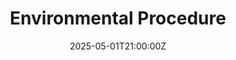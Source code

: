 ---
title: Environmental Procedure
linkTitle: Environmental Procedure
date: '2025-05-01T21:00:00Z'
weight: 1
description: Procedure outlines methods for identifying and updating legal and other
  environmental requirements for COMPANY NAME's business activities, detailing responsibilities
  of the EMS Committee, Environmental Management Representative, and departmental
  managers to ensure compliance and accessibility of information. Regular reviews
  and updates are mandated every three months.
draft: false
ref: environmental-procedure
---